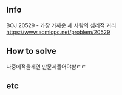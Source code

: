 ## Info
BOJ 20529 - 가장 가까운 세 사람의 심리적 거리 https://www.acmicpc.net/problem/20529

## How to solve

나중에적을게연
딴문제풀어야함ㄷㄷ

## etc